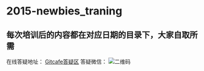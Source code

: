 # 2015-newbies_traning  
## 每次培训后的内容都在对应日期的目录下，大家自取所需  
在线答疑地址：
<a href="https://gitcafe.com/HEU-Algorithm/2015-newbies_traning/tickets" target="_blank">Gitcafe答疑区</a> 
答疑微信：
 ![二维码](http://7xne9e.com1.z0.glb.clouddn.com/qrcode_for_gh_655c1699e5a6_258.jpg)  
